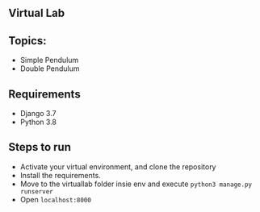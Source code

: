 ## Virtual Lab

## Topics:
 * Simple Pendulum
 * Double Pendulum


## Requirements
* Django 3.7
* Python 3.8

## Steps to run
* Activate your virtual environment, and clone the repository
* Install the requirements.
* Move to the virtuallab folder insie env and execute `python3 manage.py runserver`
* Open `localhost:8000`